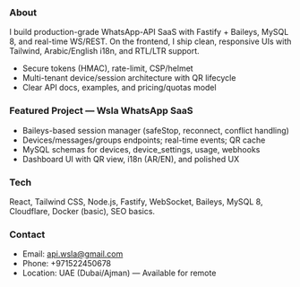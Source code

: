 ### About
I build production-grade WhatsApp-API SaaS with Fastify + Baileys, MySQL 8, and real-time WS/REST.
On the frontend, I ship clean, responsive UIs with Tailwind, Arabic/English i18n, and RTL/LTR support.

- Secure tokens (HMAC), rate-limit, CSP/helmet
- Multi-tenant device/session architecture with QR lifecycle
- Clear API docs, examples, and pricing/quotas model

### Featured Project — Wsla WhatsApp SaaS
- Baileys-based session manager (safeStop, reconnect, conflict handling)
- Devices/messages/groups endpoints; real-time events; QR cache
- MySQL schemas for devices, device_settings, usage, webhooks
- Dashboard UI with QR view, i18n (AR/EN), and polished UX

### Tech
React, Tailwind CSS, Node.js, Fastify, WebSocket, Baileys, MySQL 8, Cloudflare, Docker (basic), SEO basics.

### Contact
- Email: api.wsla@gmail.com
- Phone: +971522450678
- Location: UAE (Dubai/Ajman) — Available for remote
